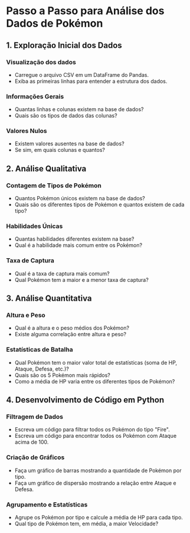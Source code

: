 # Passo a Passo para Análise dos Dados de Pokémon
## 1. Exploração Inicial dos Dados
### Visualização dos dados
* Carregue o arquivo CSV em um DataFrame do Pandas.
* Exiba as primeiras linhas para entender a estrutura dos dados.

### Informações Gerais
* Quantas linhas e colunas existem na base de dados?
* Quais são os tipos de dados das colunas?

### Valores Nulos
* Existem valores ausentes na base de dados?
* Se sim, em quais colunas e quantos?

## 2. Análise Qualitativa
### Contagem de Tipos de Pokémon
* Quantos Pokémon únicos existem na base de dados?
* Quais são os diferentes tipos de Pokémon e quantos existem de cada tipo?

### Habilidades Únicas
* Quantas habilidades diferentes existem na base?
* Qual é a habilidade mais comum entre os Pokémon?

### Taxa de Captura
* Qual é a taxa de captura mais comum?
* Qual Pokémon tem a maior e a menor taxa de captura?

## 3. Análise Quantitativa
### Altura e Peso
* Qual é a altura e o peso médios dos Pokémon?
* Existe alguma correlação entre altura e peso?

### Estatísticas de Batalha
* Qual Pokémon tem o maior valor total de estatísticas (soma de HP, Ataque, Defesa, etc.)?
* Quais são os 5 Pokémon mais rápidos?
* Como a média de HP varia entre os diferentes tipos de Pokémon?

## 4. Desenvolvimento de Código em Python
### Filtragem de Dados
* Escreva um código para filtrar todos os Pokémon do tipo "Fire".
* Escreva um código para encontrar todos os Pokémon com Ataque acima de 100.

### Criação de Gráficos
* Faça um gráfico de barras mostrando a quantidade de Pokémon por tipo.
* Faça um gráfico de dispersão mostrando a relação entre Ataque e Defesa.

### Agrupamento e Estatísticas
* Agrupe os Pokémon por tipo e calcule a média de HP para cada tipo.
* Qual tipo de Pokémon tem, em média, a maior Velocidade?